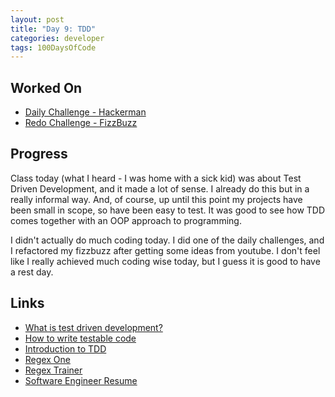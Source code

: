```yaml
---
layout: post
title: "Day 9: TDD"
categories: developer
tags: 100DaysOfCode
---
```

## Worked On

- [Daily Challenge - Hackerman](https://github.com/BlueCodeThree/ruby-challenges/blob/master/14_hackerman.rb)
- [Redo Challenge - FizzBuzz](https://github.com/BlueCodeThree/ruby-challenges/blob/master/11_fizzbuzz.rb)

## Progress
Class today (what I heard - I was home with a sick kid) was about Test Driven Development, and it made a lot of sense. I already do this but in a really informal way. And, of course, up until this point my projects have been small in scope, so have been easy to test. It was good to see how TDD comes together with an OOP approach to programming.

I didn't actually do much coding today. I did one of the daily challenges, and I refactored my fizzbuzz after getting some ideas from youtube. I don't feel like I really achieved much coding wise today, but I guess it is good to have a rest day. 

## Links

- [What is test driven development?](https://medium.freecodecamp.org/test-driven-development-what-it-is-and-what-it-is-not-41fa6bca02a2)
- [How to write testable code](https://www.toptal.com/qa/how-to-write-testable-code-and-why-it-matters)
- [Introduction to TDD](http://agiledata.org/essays/tdd.html)
- [Regex One](https://regexone.com/lesson/letters_and_digits)
- [Regex Trainer](https://www.regextrainer.com/)
- [Software Engineer Resume](https://theonset.com.au/insights/software-engineer-resume/)